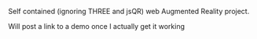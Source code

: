 Self contained (ignoring THREE and jsQR) web Augmented Reality project. 

Will post a link to a demo once I actually get it working
